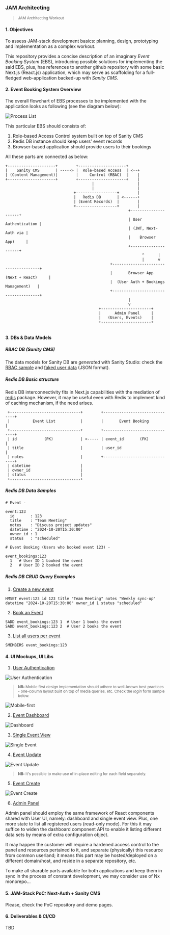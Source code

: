 ### JAM Architecting
><small>JAM Architecting Workout</small>

#### 1. Objectives

To assess JAM-stack development basics: planning, design, prototyping and implementation as a complex workout.

This repository provides a concise description of an imaginary _Event Booking System_ (EBS), introducing possible solutions
for implementing the said EBS, plus, has references to another github repository with some basic Next.js (React.js) application,
which may serve as scaffolding for a full-fledged web-application backed-up with _Sanity CMS_.

#### 2. Event Booking System Overview



The overall flowchart of EBS processes to be implemented with the application looks as following (see the diagram below):

![Process List](Event%20Booking%20System%20Structure%20Flowchart.png)

This particular EBS should consists of:

1. Role-based Access Control system built on top of Sanity CMS
2. Redis DB instance should keep users' event records
3. Browser-based application should provide users to their bookings 
 
All these parts are connected as below:

````
+---------------------+        +---------------------+    
|    Sanity CMS       | -----> |  Role-based Access  | <--+
| (Content Management)|        |     Control (RBAC)  |    |
+---------------------+        +---------------------+    |   
                                      |                   |
                                      |                   |
                              +------------------+        |
                              |   Redis DB       | <------+    
                              | (Event Records)  |        |    
                              +------------------+        |    
                                                      +---------------------+    
                                                      | User Authentication |    
                                                      | (JWT, Next-Auth via |    
                                                      |    Browser App)     |    
                                                      +---------------------+    
                                                            ^      |   
                                                            |      v  
                                              +--------------------------------------+
                                              |       Browser App (Next + React)     |
                                              |  (User Auth + Bookings Management)   |
                                              +--------------------------------------+
                                                      |
                                                      v
                                         +----------------------+
                                         |      Admin Panel     |
                                         |   (Users, Events)    |
                                         +----------------------+


````

#### 3. DBs & Data Models

##### ___RBAC DB (Sanity CMS)___

The data models for Sanity DB are *generated* with Sanity Studio: check the [RBAC sample](https://github.com/movapages/mini-login/blob/main/sanity-studio/schemaTypes/rbac.ts)
and [faked user data](https://github.com/movapages/mini-login/blob/main/faked-data/user-list.json) (JSON format). 

##### ___Redis DB Basic structure___

Redis DB interconnectivity fits in Next.js capabilities with the mediation of [redis](https://www.npmjs.com/package/redis) package. However, it may be useful even with Redis to implement kind of caching mechanism, if the need arises.

````
 +-------------------------------+        +-------------------------------+
 |          Event List           |        |       Event Booking           |
 +-------------------------------+        +-------------------------------+
 | id            (PK)            | <----- | event_id       (FK)           |
 | title                         |        | user_id                       |
 | notes                         |        +-------------------------------+
 | datetime                      |
 | owner_id                      |
 | status                        |
 +-------------------------------+
````

##### ___Redis DB Data Samples___
````
# Event -

event:123
  id       : 123
  title    : "Team Meeting"
  notes    : "Discuss project updates"
  datetime : "2024-10-20T15:30:00"
  owner_id : 1
  status   : "scheduled"

# Event Booking (Users who booked event 123) -

event_bookings:123
  1   # User ID 1 booked the event
  2   # User ID 2 booked the event
````

##### ___Redis DB CRUD Query Examples___

1. <ins>Create a new event</ins>

````
HMSET event:123 id 123 title "Team Meeting" notes "Weekly sync-up" datetime "2024-10-20T15:30:00" owner_id 1 status "scheduled"
````

2. <ins>Book an Event</ins>

````
SADD event_bookings:123 1  # User 1 books the event
SADD event_bookings:123 2  # User 2 books the event
````

3. <ins>List all users per event</ins>

````
SMEMBERS event_bookings:123
````

#### 4. UI Mockups, UI Libs

1. <ins>User Authentication</ins>

![User Authentication](Container_web_user_authentication.png)

> <small><strong>NB:</strong> Mobile first design implementation should adhere to well-known best practices - one-column layout built on top of media queries, etc. Check the _login_ form sample below.</small>

![Mobile-first](Container_login_register.png)

2. <ins>Event Dashboard</ins>

![Dashboard](EventTrack%20-%20Event%20List%20Dashboard.png)

3. <ins>Single Event View</ins>

![Single Event](EventTrack%20-%20Event%20View.png)

4. <ins>Event Update</ins>

![Event Update](EventTrack%20-%20Event%20Edit.png)

> <small><strong>NB:</strong> It's possible to make use of in-place editing for each field separately.</small>
 
5. <ins>Event Create</ins>

![Event Create](EventTrack%20-%20Event%20Create.png)


6. <ins>Admin Panel</ins>

Admin panel should employ the same framework of React components shared with User UI, namely: dashboard and single event view.
Plus, one more state to list all registered users (read-only mode).
For this it may suffice to widen the dashboard component API to enable it listing different data sets by means of extra configuration object.

It may happen the customer will require a hardened access control to the panel and resources pertained to it,
and separate (physically) this resource from common userland; it means this part may be hosted/deployed on a different domain/host, and 
reside in a separate repository, etc.

To make all sharable parts available for both applications and keep them in sync in the process of constant development, we may consider use of Nx monorepo...


#### 5. JAM-Stack PoC: Next-Auth + Sanity CMS

Please, check the PoC repository and demo pages.


#### 6. Deliverables & CI/CD

TBD

